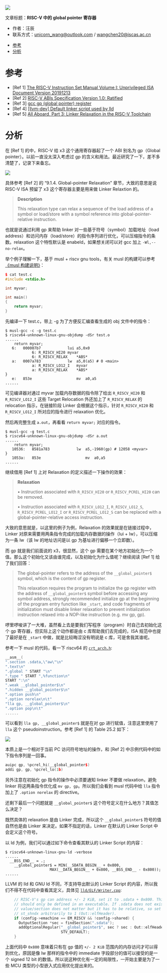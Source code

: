 ![](./diagrams/linker-loader.png)

文章标题：**RISC-V 中的 global pointer 寄存器**

- 作者：汪辰
- 联系方式：<unicorn_wang@outlook.com> / <wangchen20@iscas.ac.cn>

<!-- TOC -->

- [参考](#参考)
- [分析](#分析)

<!-- /TOC -->

# 参考

- [Ref 1] [The RISC-V Instruction Set Manual Volume I: Unprivileged ISA Document Version 20191213][1]
- [Ref 2] [RISC-V ABIs Specification Version 1.0: Ratified][2]
- [Ref 3] [gcc gp (global pointer) register][8]
- [Ref 4] [[llvm-dev] Default linker script used by lld][9]
- [Ref 5] [All Aboard, Part 3: Linker Relaxation in the RISC-V Toolchain][10]


# 分析

在 [Ref 1] 的中，RISC-V 给 x3 这个通用寄存器起了一个 ABI 别名为 gp（Global pointer）。以前一直没太深入考虑过 gp 的含义和用法。最近研究了一下，差不多清楚了，记录下来备忘。 

![][3]

具体参考 [Ref 2] 的 “9.1.4. Global-pointer Relaxation” 章节，大致的意思是说 RISC-V ISA 预留了 x3 这个寄存器主要是用来做 Linker Relaxtion 的。

> **Description**
>
>   This relaxation type can relax a sequence of the load address of a symbol or load/store with a
>   symbol reference into global-pointer-relative instruction.

也就是说通过利用 gp 来帮助 linker 对一些基于符号（symbol）加载地址（load address）和访问内存（load/store）的指令序列进行优化，可以压缩指令的条数。relaxation 这个特性默认是 enabeld，如果想关闭可以对 gcc 加上 `-Wl,--no-relax`。

举个例子理解一下，基于 musl + riscv gnu tools，有关 musl 的构建可以参考 [《musl 构建说明》][4]：

```cpp
$ cat test.c
#include <stdio.h>

int myvar;

int main()
{
    return myvar;
}
```

先编译一下 test.c，带上 -g 为了方便反汇编查看生成的 obj 文件中的指令：
```shell
$ musl-gcc -c -g test.c
$ riscv64-unknown-linux-gnu-objdump -dSr test.o
......
    return myvar;
   6:	000007b7          	lui	a5,0x0
			6: R_RISCV_HI20	myvar
			6: R_RISCV_RELAX	*ABS*
   a:	0007a783          	lw	a5,0(a5) # 0 <main>
			a: R_RISCV_LO12_I	myvar
			a: R_RISCV_RELAX	*ABS*
}
   e:	853e                	mv	a0,a5
......
```

可见编译器对通过 myvar 加载内存数据的指令除了给出 `R_RISCV_HI20` 和 `R_RISCV_LO12_I` 这些 Target Relocation 外还加上了 `R_RISCV_RELAX` 的 relocation 指示，在链接阶段 Linker 会根据这个指示，针对 `R_RISCV_HI20` 和 `R_RISCV_LO12_I` 所对应的指令进行 relaxation 优化。

然后再完整生成 `a.out`，再看看 `return myvar;` 对应的指令。

```shell
$ musl-gcc -g test.c
$ riscv64-unknown-linux-gnu-objdump -dSr a.out
......
    return myvar;
   10536:	8581a783          	lw	a5,-1960(gp) # 12058 <myvar>
}
   1053a:	853e                	mv	a0,a5
......
```

继续借用 [Ref 1] 上对 Relaxation 的定义描述一下操作的效果：

> **Relaxation**
>
> • Instruction associated with `R_RISCV_HI20` or `R_RISCV_PCREL_HI20` can be removed.
>
> • Instruction associated with `R_RISCV_LO12_I`, `R_RISCV_LO12_S`, `R_RISCV_PCREL_LO12_I` or
>   `R_RISCV_PCREL_LO12_S` can be replaced with a global-pointer-relative access instruction.

大致的意思就是，以这里的例子为例，Relaxation 的效果就是在链接过程中，Linker 对原来需要用两条指令完成的加载内存数据的操作（lui + lw），可以压缩为一条 lw（该 lw 的地址访问是以 gp 为基址进行偏移一个立即数）。

而 gp 就是我们前面说的 x3，很显然，这个 gp 需要在某个地方初始化为一个值。那么这个初始化又该由谁完成，以及初始化为什么值呢？继续阅读 [Ref 1] 给了我们回答：

> The global-pointer refers to the address of the `__global_pointer$` symbol, which is
> the content of gp register.
>
> This relaxation requires the program to initialize the gp register with the address
> of `__global_pointer$` symbol before accessing any symbol address, strongly
> recommended initialize gp at the beginning of the program entry function like
> `_start`, and code fragments of initialization must disable linker relaxation to
> prevent initialization instruction relaxed into a NOP-like instruction (e.g. mv gp,
> gp).

啰里啰唆讲了一大堆，虽然看上去是要我们写程序（program）时自己去初始化这个 gp 寄存器，但实际上这个动作都是由 c 库帮助我们去完成的，ISA 规范中也提了最好是在 `_start` 中做，就是比较晦涩没有明说是 c 库，可是舍我其谁呢。

参考一下 musl 的代码，看一下 riscv64 的 [`crt_arch.h`][5]:

```cpp
__asm__(
".section .sdata,\"aw\"\n"
".text\n"
".global " START "\n"
".type " START ",%function\n"
START ":\n"
".weak __global_pointer$\n"
".hidden __global_pointer$\n"
".option push\n"
".option norelax\n\t"
"lla gp, __global_pointer$\n"
".option pop\n\t"
......
```

可以看到 `lla gp, __global_pointer$` 就是在对 gp 进行赋值，注意这里使用了 `lla` 这个 pseudoinstruction。参考 [Ref 1] 的 Table 25.2 如下：

![][6]

本质上是一个相对于当前 PC 访问符号地址的操作，和 [Ref 2] 中示例代码中的如下指令序列是一回事。
```cpp
auipc gp, %pcrel_hi(__global_pointer$)
addi gp, gp, %pcrel_lo(1b)
```

另外注意在初始化 gp 指令的操作中必须要通知 linker 不要做 relaxation，避免 linker 将这两条指令优化成 `mv
 gp, gp`。所以我们会看到 musl 代码中给 `lla` 指令加上了 `.option norelax` 的 directive。

还剩下最后一个问题就是 `__global_pointer$` 这个符号定义在什么地方？其值怎么决定？

既然具体的 relaxation 是由 Linker 完成，所以这个 `__global_pointer$` 符号的值自然也是由 Linker 来决定。如果不指定的话，Linker 在默认的 Linker Script 中会定义这个符号。

以 ld 为例，我们可以通过如下命令查看其默认的 Linker Script 的内容：
```shell
$ riscv64-unknown-linux-gnu-ld -verbose
......
  __BSS_END__ = .;
    __global_pointer$ = MIN(__SDATA_BEGIN__ + 0x800,
		            MAX(__DATA_BEGIN__ + 0x800, __BSS_END__ - 0x800));
......
```

LLVM 的 lld 和 GNU ld 不同，不支持导出默认的 Linker Script 的内容，所以我们不得不在代码中查看其定义，具体见 [`lld/ELF/Writer.cpp`][7]:

```cpp
    // RISC-V's gp can address +/- 2 KiB, set it to .sdata + 0x800. This symbol
    // should only be defined in an executable. If .sdata does not exist, its
    // value/section does not matter but it has to be relative, so set its
    // st_shndx arbitrarily to 1 (Out::elfHeader).
    if (config->emachine == EM_RISCV && !config->shared) {
      OutputSection *sec = findSection(".sdata");
      addOptionalRegular("__global_pointer$", sec ? sec : Out::elfHeader, 0x800,
                         STV_DEFAULT);
    }
```

上面代码中 `0x800` 意味着只有在 gp 值的 `+/- 2 KiB` 范围内的内存访问才可以得到优化，原因是像 lw 那样的指令中的 immediate 字段部分的值可以接受的是一个 signed 12 bit 的数值。所以说这种优化有一定的局限性，一开始主要是为了一些 MCU 类型的小型嵌入式应用优化提出来的。








[1]:https://github.com/riscv/riscv-isa-manual/releases/download/Ratified-IMAFDQC/riscv-spec-20191213.pdf
[2]:https://github.com/riscv-non-isa/riscv-elf-psabi-doc/releases/download/v1.0/riscv-abi.pdf
[3]:./diagrams/20230408-global-pointer/gp.png
[4]:./20230401-musl-build.md
[5]:https://git.musl-libc.org/cgit/musl/tree/arch/riscv64/crt_arch.h?h=v1.2.3
[6]:./diagrams/20230408-global-pointer/lla.png
[7]:https://github.com/llvm/llvm-project/blob/llvmorg-16.0.1/lld/ELF/Writer.cpp#L1855
[8]:https://groups.google.com/a/groups.riscv.org/g/sw-dev/c/60IdaZj27dY/m/TKT3hbNlAgAJ
[9]:https://groups.google.com/g/llvm-dev/c/3y15MZRgVZ4
[10]:https://www.sifive.com/blog/all-aboard-part-3-linker-relaxation-in-riscv-toolchain